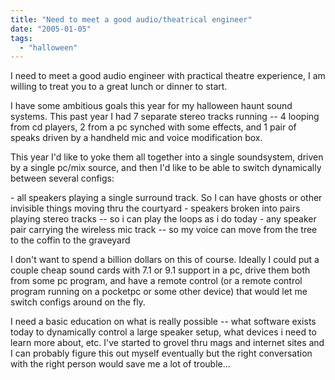 ```yaml
---
title: "Need to meet a good audio/theatrical engineer"
date: "2005-01-05"
tags: 
  - "halloween"
---
```


I need to meet a good audio engineer with practical theatre experience, I am willing to treat you to a great lunch or dinner to start.

I have some ambitious goals this year for my halloween haunt sound systems. This past year I had 7 separate stereo tracks running -- 4 looping from cd players, 2 from a pc synched with some effects, and 1 pair of speaks driven by a handheld mic and voice modification box.

This year I'd like to yoke them all together into a single soundsystem, driven by a single pc/mix source, and then I'd like to be able to switch dynamically between several configs:

\- all speakers playing a single surround track. So I can have ghosts or other invisible things moving thru the courtyard - speakers broken into pairs playing stereo tracks -- so i can play the loops as i do today - any speaker pair carrying the wireless mic track -- so my voice can move from the tree to the coffin to the graveyard

I don't want to spend a billion dollars on this of course. Ideally I could put a couple cheap sound cards with 7.1 or 9.1 support in a pc, drive them both from some pc program, and have a remote control (or a remote control program running on a pocketpc or some other device) that would let me switch configs around on the fly.

I need a basic education on what is really possible -- what software exists today to dynamically control a large speaker setup, what devices i need to learn more about, etc. I've started to grovel thru mags and internet sites and I can probably figure this out myself eventually but the right conversation with the right person would save me a lot of trouble...
